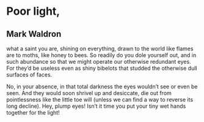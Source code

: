 # Poor light,
## Mark Waldron
what a saint you are, shining on everything,
drawn to the world like flames are to moths,
like honey to bees. So readily do you dole
yourself out, and in such abundance so that
we might operate our otherwise redundant eyes.
For they’d be useless even as shiny bibelots
that studded the otherwise dull surfaces of faces.

No, in your absence, in that total darkness
the eyes wouldn’t see or even be seen. And they
would soon shrivel up and desiccate, die out
from pointlessness like the little toe will
(unless we can find a way to reverse its long
decline). Hey, plump eyes! Isn’t it time you put
your tiny wet hands together for the light!